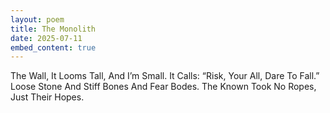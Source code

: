 ```yaml
---
layout: poem
title: The Monolith
date: 2025-07-11
embed_content: true
---
```

The
Wall,
It
Looms
Tall,
And
I’m
Small.
It
Calls:
“Risk,
Your
All,
Dare
To
Fall.”
Loose
Stone
And
Stiff
Bones
And
Fear
Bodes.
The
Known
Took
No
Ropes,
Just
Their
Hopes. 

